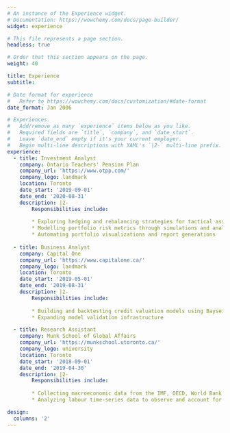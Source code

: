 ```yaml
---
# An instance of the Experience widget.
# Documentation: https://wowchemy.com/docs/page-builder/
widget: experience

# This file represents a page section.
headless: true

# Order that this section appears on the page.
weight: 40

title: Experience
subtitle:

# Date format for experience
#   Refer to https://wowchemy.com/docs/customization/#date-format
date_format: Jan 2006

# Experiences.
#   Add/remove as many `experience` items below as you like.
#   Required fields are `title`, `company`, and `date_start`.
#   Leave `date_end` empty if it's your current employer.
#   Begin multi-line descriptions with YAML's `|2-` multi-line prefix.
experience:
  - title: Investment Analyst
    company: Ontario Teachers' Pension Plan
    company_url: 'https://www.otpp.com/'
    company_logo: landmark
    location: Toronto
    date_start: '2019-09-01'
    date_end: '2020-08-31'
    description: |2-
        Responsibilities include:
        
        * Exploring hedging and rebalancing strategies for tactical asset allocations
        * Modelling portfolio risk metrics through simulations and analysis
        * Automating portfolio visualizations and report generations
        
  - title: Business Analyst
    company: Capital One
    company_url: 'https://www.capitalone.ca/'
    company_logo: landmark
    location: Toronto
    date_start: '2019-05-01'
    date_end: '2019-08-31'
    description: |2-
        Responsibilities include:
      
        * Building and backtesting credit valuation models using Bayseian inferences and regression techniques
        * Expanding model validation infrastructure

  - title: Research Assistant
    company: Munk School of Global Affairs
    company_url: 'https://munkschool.utoronto.ca/'
    company_logo: university
    location: Toronto
    date_start: '2018-09-01'
    date_end: '2019-04-30'
    description: |2-
        Responsibilities include:
      
        * Collecting macroeconomic data from the IMF, OECD, World Bank and national Central Banks
        * Analyzing labour time-series data to observe and account for productivity and wage discrepancies across nations using R

design:
  columns: '2'
---
```


